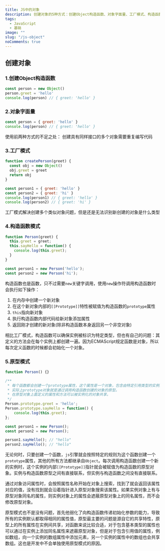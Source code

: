 ```yaml
---
title: JS中的对象
description: 创建对象的5种方式：创建Object构造函数、对象字面量、工厂模式、构造函数模式、原型模式
tags:
  - JavaScript
  - 基础
image: ""
slug: "/js-object"
noComments: true
---
```


## 创建对象

### 1.创建Object构造函数

```javascript
const person = new Object()
person.greet = 'hello'
console.log(person) // { greet: 'hello' }
```

### 2.对象字面量

```javascript
const person = { greet: 'hello' }
console.log(person) // { greet: 'hello' }
```

使用前两种方式的不足之处： 创建具有同样接口的多个对象需要重复编写代码

### 3.工厂模式

```javascript
function createPerson(greet) {
  const obj = new Object()
  obj.greet = greet
  return obj
}

const person1 = { greet: 'hello' }
const person2 = { greet: 'hi' }
console.log(person1) // { greet: 'hello' }
console.log(person2) // { greet: 'hi' }
```

工厂模式解决创建多个类似对象问题，但是还是无法识别新创建的对象是什么类型

### 4.构造函数模式

```javascript
function Person(greet) {
  this.greet = greet;
  this.sayHello = function() {
    console.log(this.greet);
  }
}

const person1 = new Person('hello');
const person2 = new Person('hi');
```

构造函数也是函数，只不过需要`new`关键字调用，使用`new`操作符调用构造函数时会执行如下操作：

1. 在内存中创建一个新对象
2. 在这个新对象内部的`[[Prototype]]`特性被赋值为构造函数的`prototype`属性
3. `this`指向新对象
4. 执行构造函数内部代码给新对象添加属性
5. 返回刚才创建的新对象(除非构造函数本身返回另一个非空对象)

相比工厂模式，构造函数可以确保实例被标识为特定类型，但也有自己的问题：其定义的方法会在每个实例上都创建一遍。因为ECMAScript规定函数是对象，所以每次定义函数的时候都会初始化一个对象。

### 5.原型模式

```javascript
function Person() {}

/**
 * 每个函数都会创建一个prototype属性，这个属性是一个对象，包含由特定引用类型的实例共享的属性和方法。
 * 实际上prototype对象就是通过调用构造函数创建的对象的原型。
 * 在原型对象上面定义的属性和方法可以被实例化的对象共享。
 */
Person.prototype.greet = 'hello';
Person.prototype.sayHello = function() {
    console.log(this.greet);
};

const person1 = new Person();
const person2 = new Person();

person1.sayHello(); // "hello"
person2.sayHello(); // "hello"
```

无论何时，只要创建一个函数，`js`引擎就会按照特定的规则为这个函数创建一个`prototype`属性，其他的所有方法都继承自`Object`。每次调用构造函数创建一个新的实例时，这个实例的内部`[[Prototype]]`指针就会被赋值为构造函数的原型对象。实例与构造函数原型之间有直接联系，但实例与构造函数之间没有直接联系。

通过对象访问属性时，会按照属性名称开始在对象上搜索，找到了就会返回该属性对应的值，没有找到就会沿着指针进入原型对象搜索该属性。如果实例对象上有与原型对象同名的属性，则实例对象上的属性会遮蔽原型对象上的同名属性，而不会修改原型对象。

原型模式也不是没有问题，首先他弱化了向构造函数传递初始化参数的能力，导致所有的实例默认都取得相同的属性值，原型最主要的问题是源自它的共享特性，原型上的所有属性在实例间共享，对函数来说比较合适，对于包含基本类型的属性也可以通过在实例上添加同名属性来遮蔽原型对象，但是对于包含引用值的属性，例如数组，向一个实例的数组属性中添加元素，另一个实例的属性中的数组也会共享数组。这也是开发中不会单独使用原型模式的原因。